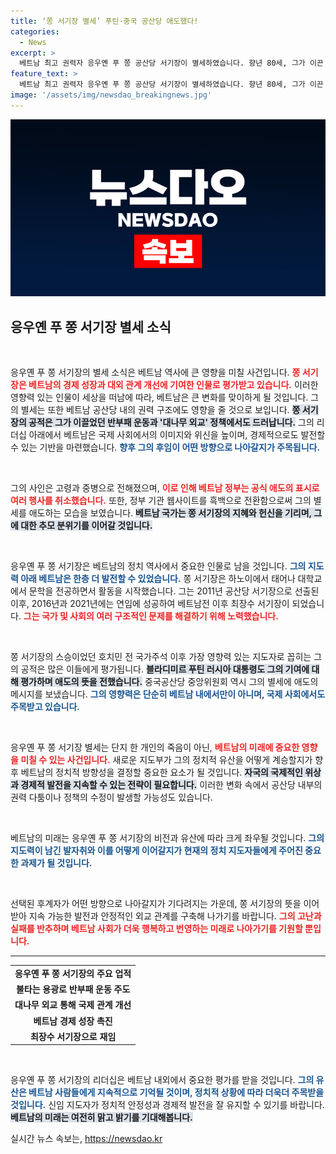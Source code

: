 ```yaml
---
title: ‘쫑 서기장 별세’ 푸틴·중국 공산당 애도했다!
categories:
  - News
excerpt: >
  베트남 최고 권력자 응우옌 푸 쫑 공산당 서기장이 별세하였습니다. 향년 80세, 그가 이끈 경제 성장과 반부패, 대나무 외교는 베트남 역사에 깊은 발자취를 남겼습니다. 주요 국가들의 애도가 이어지는 가운데, 새로운 지도부에 대한 관심이 높아지고 있습니다.
feature_text: >
  베트남 최고 권력자 응우옌 푸 쫑 공산당 서기장이 별세하였습니다. 향년 80세, 그가 이끈 경제 성장과 반부패, 대나무 외교는 베트남 역사에 깊은 발자취를 남겼습니다. 주요 국가들의 애도가 이어지는 가운데, 새로운 지도부에 대한 관심이 높아지고 있습니다.
image: '/assets/img/newsdao_breakingnews.jpg'
---
```


<p><img src="/assets/img/newsdao_breakingnews.jpg" alt="firstkoreanews 속보" /></p>

<h2 data-ke-size="size26">응우옌 푸 쫑 서기장 별세 소식</h2>

<p data-ke-size="size16">&nbsp;</p>

<p>응우옌 푸 쫑 서기장의 별세 소식은 베트남 역사에 큰 영향을 미칠 사건입니다. <b><span style="color: #ee2323;">쫑 서기장은 베트남의 경제 성장과 대외 관계 개선에 기여한 인물로 평가받고 있습니다.</span></b> 이러한 영향력 있는 인물이 세상을 떠남에 따라, 베트남은 큰 변화를 맞이하게 될 것입니다. 그의 별세는 또한 베트남 공산당 내의 권력 구조에도 영향을 줄 것으로 보입니다. <b><span style="background-color: #21538527;">쫑 서기장의 공적은 그가 이끌었던 반부패 운동과 '대나무 외교' 정책에서도 드러납니다.</span></b> 그의 리더십 아래에서 베트남은 국제 사회에서의 이미지와 위신을 높이며, 경제적으로도 발전할 수 있는 기반을 마련했습니다. <b><span style="color: #1a5490;">향후 그의 후임이 어떤 방향으로 나아갈지가 주목됩니다.</span></b></p>

<p data-ke-size="size16">&nbsp;</p>

<p>그의 사인은 고령과 중병으로 전해졌으며, <b><span style="color: #ee2323;">이로 인해 베트남 정부는 공식 애도의 표시로 여러 행사를 취소했습니다.</span></b> 또한, 정부 기관 웹사이트를 흑백으로 전환함으로써 그의 별세를 애도하는 모습을 보였습니다. <b><span style="background-color: #21538527;">베트남 국가는 쫑 서기장의 지혜와 헌신을 기리며, 그에 대한 추모 분위기를 이어갈 것입니다.</span></b></p>

<p data-ke-size="size16">&nbsp;</p>

<p data-ke-size="size16">응우옌 푸 쫑 서기장은 베트남의 정치 역사에서 중요한 인물로 남을 것입니다. <b><span style="color: #1a5490;">그의 지도력 아래 베트남은 한층 더 발전할 수 있었습니다.</span></b> 쫑 서기장은 하노이에서 태어나 대학교에서 문학을 전공하면서 활동을 시작했습니다. 그는 2011년 공산당 서기장으로 선출된 이후, 2016년과 2021년에는 연임에 성공하여 베트남전 이후 최장수 서기장이 되었습니다. <b><span style="color: #ee2323;">그는 국가 및 사회의 여러 구조적인 문제를 해결하기 위해 노력했습니다.</span></b> 

<p data-ke-size="size16">&nbsp;</p>

<p>쫑 서기장의 스승이었던 호치민 전 국가주석 이후 가장 영향력 있는 지도자로 꼽히는 그의 공적은 많은 이들에게 평가됩니다. <b><span style="background-color: #21538527;">블라디미르 푸틴 러시아 대통령도 그의 기여에 대해 평가하며 애도의 뜻을 전했습니다.</span></b> 중국공산당 중앙위원회 역시 그의 별세에 애도의 메시지를 보냈습니다. <b><span style="color: #1a5490;">그의 영향력은 단순히 베트남 내에서만이 아니며, 국제 사회에서도 주목받고 있습니다.</span></b></p>

<p data-ke-size="size16">&nbsp;</p>

<p>응우옌 푸 쫑 서기장 별세는 단지 한 개인의 죽음이 아닌, <b><span style="color: #ee2323;">베트남의 미래에 중요한 영향을 미칠 수 있는 사건입니다.</span></b> 새로운 지도부가 그의 정치적 유산을 어떻게 계승할지가 향후 베트남의 정치적 방향성을 결정할 중요한 요소가 될 것입니다. <b><span style="background-color: #21538527;">자국의 국제적인 위상과 경제적 발전을 지속할 수 있는 전략이 필요합니다.</span></b> 이러한 변화 속에서 공산당 내부의 권력 다툼이나 정책의 수정이 발생할 가능성도 있습니다.</p>

<p data-ke-size="size16">&nbsp;</p>

<p>베트남의 미래는 응우옌 푸 쫑 서기장의 비전과 유산에 따라 크게 좌우될 것입니다. <b><span style="color: #1a5490;">그의 지도력이 남긴 발자취와 이를 어떻게 이어갈지가 현재의 정치 지도자들에게 주어진 중요한 과제가 될 것입니다.</span></b> </p>

<p data-ke-size="size16">&nbsp;</p>

<p>선택된 후계자가 어떤 방향으로 나아갈지가 기다려지는 가운데, 쫑 서기장의 뜻을 이어받아 지속 가능한 발전과 안정적인 외교 관계를 구축해 나가기를 바랍니다. <b><span style="color: #ee2323;">그의 고난과 실패를 반추하며 베트남 사회가 더욱 행복하고 번영하는 미래로 나아가기를 기원할 뿐입니다.</span></b> </p>

<hr>

<table style="width: 100%;">
    <tr>
        <td style="text-align: center; height: 17px;"><b>응우옌 푸 쫑 서기장의 주요 업적</b></td>
    </tr>
    <tr>
        <td style="text-align: center; height: 17px;"><b>불타는 용광로 반부패 운동 주도</b></td>
    </tr>
    <tr>
        <td style="text-align: center; height: 17px;"><b>대나무 외교 통해 국제 관계 개선</b></td>
    </tr>
    <tr>
        <td style="text-align: center; height: 17px;"><b>베트남 경제 성장 촉진</b></td>
    </tr>
    <tr>
        <td style="text-align: center; height: 17px;"><b>최장수 서기장으로 재임</b></td>
    </tr>
</table>

<p data-ke-size="size16">&nbsp;</p>

<p>응우옌 푸 쫑 서기장의 리더십은 베트남 내외에서 중요한 평가를 받을 것입니다. <b><span style="color: #1a5490;">그의 유산은 베트남 사람들에게 지속적으로 기억될 것이며, 정치적 상황에 따라 더욱더 주목받을 것입니다.</span></b> 신임 지도자가 정치적 안정성과 경제적 발전을 잘 유지할 수 있기를 바랍니다. <b><span style="background-color: #21538527;">베트남의 미래는 여전히 맑고 밝기를 기대해봅니다.</span></b></p>
실시간 뉴스 속보는, <a href="https://newsdao.kr" rel="dofollow">https://newsdao.kr</a>


